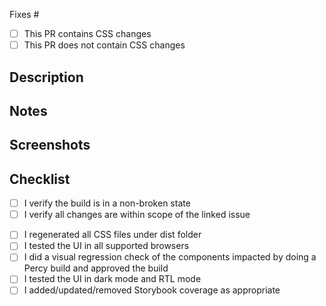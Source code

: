 <!-- Insert GitHub issue number below -->
Fixes #

<!-- Select which type of PR this is -->
- [ ] This PR contains CSS changes
- [ ] This PR does not contain CSS changes

## Description
<!-- Briefly describe the proposed changes -->

## Notes
<!-- Be sure to mention anything unusual, out-of-scope or new technical debt, etc -->

## Screenshots
<!-- Upload screenshots of UI before & after these changes -->

## Checklist
<!-- Acknowledge completion of steps in checklists below. Delete lists that are not applicable -->

<!-- For all PR types -->
- [ ] I verify the build is in a non-broken state
- [ ] I verify all changes are within scope of the linked issue

<!-- For CSS changes -->
- [ ] I regenerated all CSS files under dist folder
- [ ] I tested the UI in all supported browsers
- [ ] I did a visual regression check of the components impacted by doing a Percy build and approved the build
- [ ] I tested the UI in dark mode and RTL mode
- [ ] I added/updated/removed Storybook coverage as appropriate